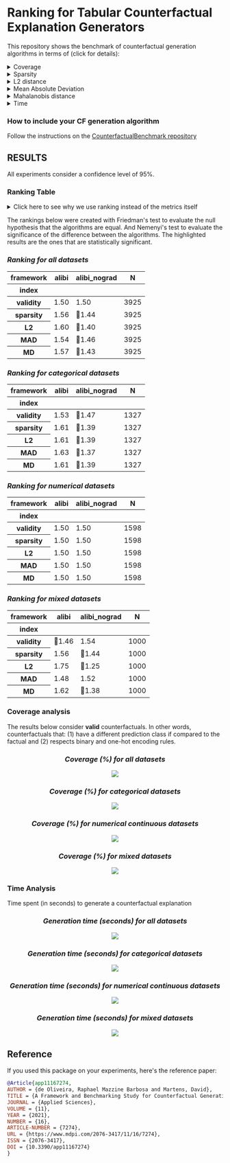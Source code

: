 # Ranking for Tabular Counterfactual Explanation Generators

This repository shows the benchmark of counterfactual generation algorithms in terms of (click for details):

<details>
  <summary>Coverage</summary>

    how many factuals are converted to counterfactuals?

</details>

<details>
  <summary>Sparsity</summary>

    how many features are unchanged?

</details>

<details>
  <summary>L2 distance</summary>

    how far are the counterfactuals from the factual data?

</details>

<details>
  <summary>Mean Absolute Deviation</summary>

    how different are the counterfactuals from the factual data considering feature variations?

</details>

<details>
  <summary>Mahalanobis distance</summary>

    how different are the counterfactuals from the factual data considering the data distribution?

</details>

<details>
  <summary>Time</summary>

    how long does it take to generate a counterfactual?

</details>

### How to include your CF generation algorithm
Follow the instructions on the [CounterfactualBenchmark repository](https://github.com/ADMAntwerp/CounterfactualBenchmark)

## RESULTS

All experiments consider a confidence level of 95%.

### Ranking Table
<details>
  <summary>Click here to see why we use ranking instead of the metrics itself</summary>

Most metrics cannot be directly compared as each algorithm has a different coverage. For example, if one algorithm 
only creates a single counterfactual and has a sparsity of 90%, we cannot say it is better than another algorithm 
that creates 1 000 counterfactuals and with sparsity of 88%. Therefore, the ranking consider these cases, giving a
better picture of the algorithms' performance.

</details>

The rankings below were created with Friedman's test to evaluate the null hypothesis that the algorithms are equal.
And Nemenyi's test to evaluate the significance of the difference between the algorithms.
The highlighted results are the ones that are statistically significant.

<div style="font-style: italic;" markdown="1">

### Ranking for all datasets

</div>


<table id="T_74e38">
  <thead>
    <tr>
      <th class="index_name level0" >framework</th>
      <th id="T_74e38_level0_col0" class="col_heading level0 col0" >alibi</th>
      <th id="T_74e38_level0_col1" class="col_heading level0 col1" >alibi_nograd</th>
      <th id="T_74e38_level0_col2" class="col_heading level0 col2" >N</th>
    </tr>
    <tr>
      <th class="index_name level0" >index</th>
      <th class="blank col0" >&nbsp;</th>
      <th class="blank col1" >&nbsp;</th>
      <th class="blank col2" >&nbsp;</th>
    </tr>
  </thead>
  <tbody>
    <tr>
      <th id="T_74e38_level0_row0" class="row_heading level0 row0" >validity</th>
      <td id="T_74e38_row0_col0" class="data row0 col0" >1.50</td>
      <td id="T_74e38_row0_col1" class="data row0 col1" >1.50</td>
      <td id="T_74e38_row0_col2" class="data row0 col2" >3925</td>
    </tr>
    <tr>
      <th id="T_74e38_level0_row1" class="row_heading level0 row1" >sparsity</th>
      <td id="T_74e38_row1_col0" class="data row1 col0" >1.56</td>
      <td id="T_74e38_row1_col1" class="data row1 col1" >🥇1.44</td>
      <td id="T_74e38_row1_col2" class="data row1 col2" >3925</td>
    </tr>
    <tr>
      <th id="T_74e38_level0_row2" class="row_heading level0 row2" >L2</th>
      <td id="T_74e38_row2_col0" class="data row2 col0" >1.60</td>
      <td id="T_74e38_row2_col1" class="data row2 col1" >🥇1.40</td>
      <td id="T_74e38_row2_col2" class="data row2 col2" >3925</td>
    </tr>
    <tr>
      <th id="T_74e38_level0_row3" class="row_heading level0 row3" >MAD</th>
      <td id="T_74e38_row3_col0" class="data row3 col0" >1.54</td>
      <td id="T_74e38_row3_col1" class="data row3 col1" >🥇1.46</td>
      <td id="T_74e38_row3_col2" class="data row3 col2" >3925</td>
    </tr>
    <tr>
      <th id="T_74e38_level0_row4" class="row_heading level0 row4" >MD</th>
      <td id="T_74e38_row4_col0" class="data row4 col0" >1.57</td>
      <td id="T_74e38_row4_col1" class="data row4 col1" >🥇1.43</td>
      <td id="T_74e38_row4_col2" class="data row4 col2" >3925</td>
    </tr>
  </tbody>
</table>


<div style="font-style: italic;" markdown="1">

### Ranking for categorical datasets

</div>


<table id="T_ae22e">
  <thead>
    <tr>
      <th class="index_name level0" >framework</th>
      <th id="T_ae22e_level0_col0" class="col_heading level0 col0" >alibi</th>
      <th id="T_ae22e_level0_col1" class="col_heading level0 col1" >alibi_nograd</th>
      <th id="T_ae22e_level0_col2" class="col_heading level0 col2" >N</th>
    </tr>
    <tr>
      <th class="index_name level0" >index</th>
      <th class="blank col0" >&nbsp;</th>
      <th class="blank col1" >&nbsp;</th>
      <th class="blank col2" >&nbsp;</th>
    </tr>
  </thead>
  <tbody>
    <tr>
      <th id="T_ae22e_level0_row0" class="row_heading level0 row0" >validity</th>
      <td id="T_ae22e_row0_col0" class="data row0 col0" >1.53</td>
      <td id="T_ae22e_row0_col1" class="data row0 col1" >🥇1.47</td>
      <td id="T_ae22e_row0_col2" class="data row0 col2" >1327</td>
    </tr>
    <tr>
      <th id="T_ae22e_level0_row1" class="row_heading level0 row1" >sparsity</th>
      <td id="T_ae22e_row1_col0" class="data row1 col0" >1.61</td>
      <td id="T_ae22e_row1_col1" class="data row1 col1" >🥇1.39</td>
      <td id="T_ae22e_row1_col2" class="data row1 col2" >1327</td>
    </tr>
    <tr>
      <th id="T_ae22e_level0_row2" class="row_heading level0 row2" >L2</th>
      <td id="T_ae22e_row2_col0" class="data row2 col0" >1.61</td>
      <td id="T_ae22e_row2_col1" class="data row2 col1" >🥇1.39</td>
      <td id="T_ae22e_row2_col2" class="data row2 col2" >1327</td>
    </tr>
    <tr>
      <th id="T_ae22e_level0_row3" class="row_heading level0 row3" >MAD</th>
      <td id="T_ae22e_row3_col0" class="data row3 col0" >1.63</td>
      <td id="T_ae22e_row3_col1" class="data row3 col1" >🥇1.37</td>
      <td id="T_ae22e_row3_col2" class="data row3 col2" >1327</td>
    </tr>
    <tr>
      <th id="T_ae22e_level0_row4" class="row_heading level0 row4" >MD</th>
      <td id="T_ae22e_row4_col0" class="data row4 col0" >1.61</td>
      <td id="T_ae22e_row4_col1" class="data row4 col1" >🥇1.39</td>
      <td id="T_ae22e_row4_col2" class="data row4 col2" >1327</td>
    </tr>
  </tbody>
</table>


<div style="font-style: italic;" markdown="1">

### Ranking for numerical datasets

</div>


<table id="T_1b772">
  <thead>
    <tr>
      <th class="index_name level0" >framework</th>
      <th id="T_1b772_level0_col0" class="col_heading level0 col0" >alibi</th>
      <th id="T_1b772_level0_col1" class="col_heading level0 col1" >alibi_nograd</th>
      <th id="T_1b772_level0_col2" class="col_heading level0 col2" >N</th>
    </tr>
    <tr>
      <th class="index_name level0" >index</th>
      <th class="blank col0" >&nbsp;</th>
      <th class="blank col1" >&nbsp;</th>
      <th class="blank col2" >&nbsp;</th>
    </tr>
  </thead>
  <tbody>
    <tr>
      <th id="T_1b772_level0_row0" class="row_heading level0 row0" >validity</th>
      <td id="T_1b772_row0_col0" class="data row0 col0" >1.50</td>
      <td id="T_1b772_row0_col1" class="data row0 col1" >1.50</td>
      <td id="T_1b772_row0_col2" class="data row0 col2" >1598</td>
    </tr>
    <tr>
      <th id="T_1b772_level0_row1" class="row_heading level0 row1" >sparsity</th>
      <td id="T_1b772_row1_col0" class="data row1 col0" >1.50</td>
      <td id="T_1b772_row1_col1" class="data row1 col1" >1.50</td>
      <td id="T_1b772_row1_col2" class="data row1 col2" >1598</td>
    </tr>
    <tr>
      <th id="T_1b772_level0_row2" class="row_heading level0 row2" >L2</th>
      <td id="T_1b772_row2_col0" class="data row2 col0" >1.50</td>
      <td id="T_1b772_row2_col1" class="data row2 col1" >1.50</td>
      <td id="T_1b772_row2_col2" class="data row2 col2" >1598</td>
    </tr>
    <tr>
      <th id="T_1b772_level0_row3" class="row_heading level0 row3" >MAD</th>
      <td id="T_1b772_row3_col0" class="data row3 col0" >1.50</td>
      <td id="T_1b772_row3_col1" class="data row3 col1" >1.50</td>
      <td id="T_1b772_row3_col2" class="data row3 col2" >1598</td>
    </tr>
    <tr>
      <th id="T_1b772_level0_row4" class="row_heading level0 row4" >MD</th>
      <td id="T_1b772_row4_col0" class="data row4 col0" >1.50</td>
      <td id="T_1b772_row4_col1" class="data row4 col1" >1.50</td>
      <td id="T_1b772_row4_col2" class="data row4 col2" >1598</td>
    </tr>
  </tbody>
</table>


<div style="font-style: italic;" markdown="1">

### Ranking for mixed datasets

</div>


<table id="T_bc7f8">
  <thead>
    <tr>
      <th class="index_name level0" >framework</th>
      <th id="T_bc7f8_level0_col0" class="col_heading level0 col0" >alibi</th>
      <th id="T_bc7f8_level0_col1" class="col_heading level0 col1" >alibi_nograd</th>
      <th id="T_bc7f8_level0_col2" class="col_heading level0 col2" >N</th>
    </tr>
    <tr>
      <th class="index_name level0" >index</th>
      <th class="blank col0" >&nbsp;</th>
      <th class="blank col1" >&nbsp;</th>
      <th class="blank col2" >&nbsp;</th>
    </tr>
  </thead>
  <tbody>
    <tr>
      <th id="T_bc7f8_level0_row0" class="row_heading level0 row0" >validity</th>
      <td id="T_bc7f8_row0_col0" class="data row0 col0" >🥇1.46</td>
      <td id="T_bc7f8_row0_col1" class="data row0 col1" >1.54</td>
      <td id="T_bc7f8_row0_col2" class="data row0 col2" >1000</td>
    </tr>
    <tr>
      <th id="T_bc7f8_level0_row1" class="row_heading level0 row1" >sparsity</th>
      <td id="T_bc7f8_row1_col0" class="data row1 col0" >1.56</td>
      <td id="T_bc7f8_row1_col1" class="data row1 col1" >🥇1.44</td>
      <td id="T_bc7f8_row1_col2" class="data row1 col2" >1000</td>
    </tr>
    <tr>
      <th id="T_bc7f8_level0_row2" class="row_heading level0 row2" >L2</th>
      <td id="T_bc7f8_row2_col0" class="data row2 col0" >1.75</td>
      <td id="T_bc7f8_row2_col1" class="data row2 col1" >🥇1.25</td>
      <td id="T_bc7f8_row2_col2" class="data row2 col2" >1000</td>
    </tr>
    <tr>
      <th id="T_bc7f8_level0_row3" class="row_heading level0 row3" >MAD</th>
      <td id="T_bc7f8_row3_col0" class="data row3 col0" >1.48</td>
      <td id="T_bc7f8_row3_col1" class="data row3 col1" >1.52</td>
      <td id="T_bc7f8_row3_col2" class="data row3 col2" >1000</td>
    </tr>
    <tr>
      <th id="T_bc7f8_level0_row4" class="row_heading level0 row4" >MD</th>
      <td id="T_bc7f8_row4_col0" class="data row4 col0" >1.62</td>
      <td id="T_bc7f8_row4_col1" class="data row4 col1" >🥇1.38</td>
      <td id="T_bc7f8_row4_col2" class="data row4 col2" >1000</td>
    </tr>
  </tbody>
</table>



### Coverage analysis

The results below consider **valid** counterfactuals. In other words, counterfactuals that: (1) have a different prediction class if compared to the factual and (2) respects binary and one-hot encoding rules.

<div style="font-style: italic; text-align: center;" markdown="1">

### Coverage (%) for all datasets

</div>

<p align="center">
<img src="./charts/validity_chart_all.png">
</p>

<div style="font-style: italic; text-align: center;" markdown="1">

### Coverage (%) for categorical datasets

</div>

<p align="center">
<img src="./charts/validity_chart_cat.png">
</p>

<div style="font-style: italic; text-align: center;" markdown="1">

### Coverage (%) for numerical continuous datasets

</div>

<p align="center">
<img src="./charts/validity_chart_num.png">
</p>

<div style="font-style: italic; text-align: center;" markdown="1">

### Coverage (%) for mixed datasets

</div>

<p align="center">
<img src="./charts/validity_chart_mix.png">
</p>

### Time Analysis
Time spent (in seconds) to generate a counterfactual explanation

<div style="font-style: italic; text-align: center;" markdown="1">

### Generation time (seconds) for all datasets

</div>

<p align="center">
<img src="./charts/cf_generation_time_chart_all.png">
</p>

<div style="font-style: italic; text-align: center;" markdown="1">

### Generation time (seconds) for categorical datasets

</div>

<p align="center">
<img src="./charts/cf_generation_time_chart_cat.png">
</p>

<div style="font-style: italic; text-align: center;" markdown="1">

### Generation time (seconds) for numerical continuous datasets

</div>

<p align="center">
<img src="./charts/cf_generation_time_chart_num.png">
</p>

<div style="font-style: italic; text-align: center;" markdown="1">

### Generation time (seconds) for mixed datasets

</div>

<p align="center">
<img src="./charts/cf_generation_time_chart_mix.png">
</p>



## Reference
If you used this package on your experiments, here's the reference paper:
```bibtex
@Article{app11167274,
AUTHOR = {de Oliveira, Raphael Mazzine Barbosa and Martens, David},
TITLE = {A Framework and Benchmarking Study for Counterfactual Generating Methods on Tabular Data},
JOURNAL = {Applied Sciences},
VOLUME = {11},
YEAR = {2021},
NUMBER = {16},
ARTICLE-NUMBER = {7274},
URL = {https://www.mdpi.com/2076-3417/11/16/7274},
ISSN = {2076-3417},
DOI = {10.3390/app11167274}
}
```
